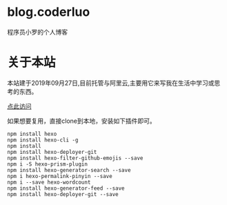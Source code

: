 # blog.coderluo
程序员小罗的个人博客

# 关于本站

本站建于2019年09月27日,目前托管与阿里云,主要用它来写我在生活中学习或思考的东西。

[点此访问](http://coderluo.top)

如果想要复用，直接clone到本地，安装如下插件即可。

```
npm install hexo
npm install hexo-cli -g
npm install
npm install hexo-deployer-git
npm install hexo-filter-github-emojis --save
npm i -S hexo-prism-plugin
npm install hexo-generator-search --save
npm i hexo-permalink-pinyin --save
npm i --save hexo-wordcount
npm install hexo-generator-feed --save
npm install hexo-deployer-git --save
```
